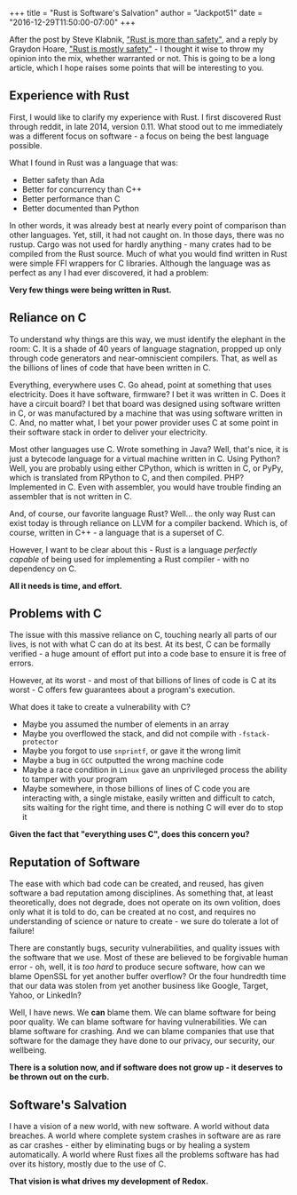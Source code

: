+++
title = "Rust is Software's Salvation"
author = "Jackpot51"
date = "2016-12-29T11:50:00-07:00"
+++

After the post by Steve Klabnik, ["Rust is more than safety"](http://words.steveklabnik.com/rust-is-more-than-safety), and a reply by Graydon Hoare, ["Rust is mostly safety"](http://graydon.livejournal.com/250300.html) - I thought it wise to throw my opinion into the mix, whether warranted or not. This is going to be a long article, which I hope raises some points that will be interesting to you.

## Experience with Rust

First, I would like to clarify my experience with Rust. I first discovered Rust through reddit, in late 2014, version 0.11. What stood out to me immediately was a different focus on software - a focus on being the best language possible.

What I found in Rust was a language that was:

 - Better safety than Ada
 - Better for concurrency than C++
 - Better performance than C
 - Better documented than Python

In other words, it was already best at nearly every point of comparison than other languages. Yet, still, it had not caught on. In those days, there was no rustup. Cargo was not used for hardly anything - many crates had to be compiled from the Rust source. Much of what you would find written in Rust were simple FFI wrappers for C libraries. Although the language was as perfect as any I had ever discovered, it had a problem:

**Very few things were being written in Rust.**

## Reliance on C

To understand why things are this way, we must identify the elephant in the room: C. It is a shade of 40 years of language stagnation, propped up only through code generators and near-omniscient compilers. That, as well as the billions of lines of code that have been written in C.

Everything, everywhere uses C. Go ahead, point at something that uses electricity. Does it have software, firmware? I bet it was written in C. Does it have a circuit board? I bet that board was designed using software written in C, or was manufactured by a machine that was using software written in C. And, no matter what, I bet your power provider uses C at some point in their software stack in order to deliver your electricity.

Most other languages use C. Wrote something in Java? Well, that's nice, it is just a bytecode language for a virtual machine written in C. Using Python? Well, you are probably using either CPython, which is written in C, or PyPy, which is translated from RPython to C, and then compiled. PHP? Implemented in C. Even with assembler, you would have trouble finding an assembler that is not written in C.

And, of course, our favorite language Rust? Well... the only way Rust can exist today is through reliance on LLVM for a compiler backend. Which is, of course, written in C++ - a language that is a superset of C.

However, I want to be clear about this - Rust is a language *perfectly capable* of being used for implementing a Rust compiler - with no dependency on C.

**All it needs is time, and effort.**

## Problems with C

The issue with this massive reliance on C, touching nearly all parts of our lives, is not with what C can do at its best. At its best, C can be formally verified - a huge amount of effort put into a code base to ensure it is free of errors.

However, at its worst - and most of that billions of lines of code is C at its worst - C offers few guarantees about a program's execution.

What does it take to create a vulnerability with C?

 - Maybe you assumed the number of elements in an array
 - Maybe you overflowed the stack, and did not compile with `-fstack-protector`
 - Maybe you forgot to use `snprintf`, or gave it the wrong limit
 - Maybe a bug in `GCC` outputted the wrong machine code
 - Maybe a race condition in `Linux` gave an unprivileged process the ability to tamper with your program
 - Maybe somewhere, in those billions of lines of C code you are interacting with, a single mistake, easily written and difficult to catch, sits waiting for the right time, and there is nothing C will ever do to stop it

**Given the fact that "everything uses C", does this concern you?**

## Reputation of Software

The ease with which bad code can be created, and reused, has given software a bad reputation among disciplines. As something that, at least theoretically, does not degrade, does not operate on its own volition, does only what it is told to do, can be created at no cost, and requires no understanding of science or nature to create - we sure do tolerate a lot of failure!

There are constantly bugs, security vulnerabilities, and quality issues with the software that we use. Most of these are believed to be forgivable human error - oh, well, it is *too hard* to produce secure software, how can we blame OpenSSL for yet another buffer overflow? Or the four hundredth time that our data was stolen from yet another business like Google, Target, Yahoo, or LinkedIn?

Well, I have news. We **can** blame them. We can blame software for being poor quality. We can blame software for having vulnerabilities. We can blame software for crashing. And we can blame companies that use that software for the damage they have done to our privacy, our security, our wellbeing.

**There is a solution now, and if software does not grow up - it deserves to be thrown out on the curb.**

## Software's Salvation

I have a vision of a new world, with new software. A world without data breaches. A world where complete system crashes in software are as rare as car crashes - either by eliminating bugs or by healing a system automatically. A world where Rust fixes all the problems software has had over its history, mostly due to the use of C.

**That vision is what drives my development of Redox.**
